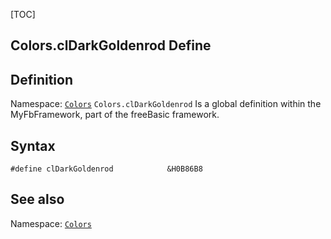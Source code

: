 [TOC]
## Colors.clDarkGoldenrod Define

## Definition
Namespace: [`Colors`](Colors.md)
`Colors.clDarkGoldenrod` Is a global definition within the MyFbFramework, part of the freeBasic framework.
## Syntax

```freeBasic
#define clDarkGoldenrod            &H0B86B8
```

## See also
Namespace: [`Colors`](Colors.md)
